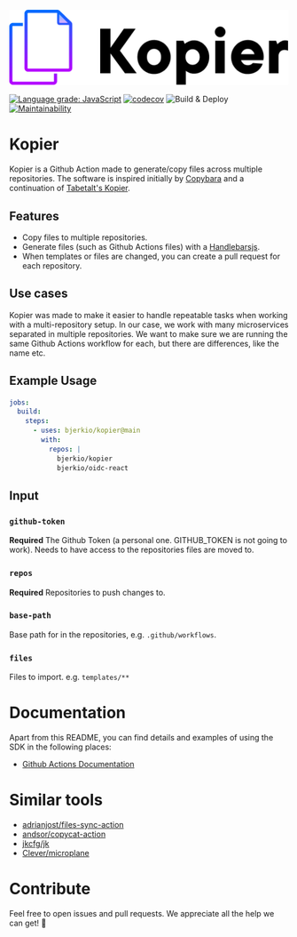 ![Kopier](.github/kopier-logo.png)

[![Language grade: JavaScript](https://img.shields.io/lgtm/grade/javascript/g/bjerkio/kopier.svg?logo=lgtm&logoWidth=18)](https://lgtm.com/projects/g/bjerkio/kopier/context:javascript)
[![codecov](https://codecov.io/gh/bjerkio/kopier/branch/master/graph/badge.svg)](https://codecov.io/gh/bjerkio/kopier)
![Build & Deploy](https://github.com/bjerkio/kopier/workflows/Build%20&%20Deploy/badge.svg?branch=master)
[![Maintainability](https://api.codeclimate.com/v1/badges/009a73ce45cab4fbb217/maintainability)](https://codeclimate.com/github/bjerkio/kopier/maintainability)

# Kopier

Kopier is a Github Action made to generate/copy files across multiple repositories. The software is inspired
initially by [Copybara](https://github.com/google/copybara) and a continuation of [Tabetalt's Kopier](https://github.com/tabetalt/kopier).

## Features

- Copy files to multiple repositories.
- Generate files (such as Github Actions files) with a [Handlebarsjs](https://handlebarsjs.com/).
- When templates or files are changed, you can create a pull request for each repository.

## Use cases

Kopier was made to make it easier to handle repeatable tasks when working with a multi-repository setup.
In our case, we work with many microservices separated in multiple repositories. We want to make sure we are
running the same Github Actions workflow for each, but there are differences, like the name etc.

## Example Usage

```yaml
jobs:
  build:
    steps:
      - uses: bjerkio/kopier@main
        with:
          repos: |
            bjerkio/kopier
            bjerkio/oidc-react
```

## Input

### `github-token`

**Required** The Github Token (a personal one. GITHUB_TOKEN is not going to work). Needs to have access to the repositories files are moved to.

### `repos`

**Required** Repositories to push changes to.

### `base-path`

Base path for in the repositories, e.g. `.github/workflows`.

### `files`

Files to import. e.g. `templates/**`

# Documentation

Apart from this README, you can find details and examples of using the SDK in the following places:

- [Github Actions Documentation](https://help.github.com/en/actions)

# Similar tools

- [adrianjost/files-sync-action](https://github.com/adrianjost/files-sync-action)
- [andsor/copycat-action](https://github.com/marketplace/actions/copycat-action)
- [jkcfg/jk](https://github.com/jkcfg/jk)
- [Clever/microplane](https://github.com/Clever/microplane)

# Contribute

Feel free to open issues and pull requests. We appreciate all the help we can get! 🎉
